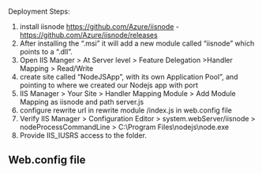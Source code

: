 Deployment Steps:

1. install iisnode https://github.com/Azure/iisnode - https://github.com/Azure/iisnode/releases
2. After installing the “.msi” it will add a new module called “iisnode” which points to a “.dll”.
3. Open IIS Manger > At Server level > Feature Delegation >Handler Mapping > Read/Write
4. create  site called “NodeJSApp”, with its own Application Pool”, and pointing to where we created our Nodejs app with port
5. IIS Manager > Your Site > Handler Mapping Module > Add Module Mapping as iisnode and path server.js
6. configure rewrite url in rewrite module /index.js in web.config file
7. Verify IIS Manager > Configuration Editor > system.webServer/iisnode > nodeProcessCommandLine > C:\Program Files\nodejs\node.exe
8. Provide IIS_IUSRS access to the folder.
 

Web.config file
-----------------------------------------------------------------------------------------------------------------
 <?xml version="1.0" encoding="UTF-8"?>
<configuration>
    <system.webServer>
        <handlers>
            <add name="iisnode" path="server.js" verb="*" modules="iisnode" resourceType="File" />
        </handlers>
        <iisnode nodeProcessCommandLine="C:\Program Files\nodejs\node.exe" />
        <rewrite>
            <rules>
                <rule name="nodejs" stopProcessing="true">
                    <match url="(.*)" />
                    <action type="Rewrite" url="/server.js" />
                </rule>
            </rules>
        </rewrite>
    </system.webServer>
</configuration>
